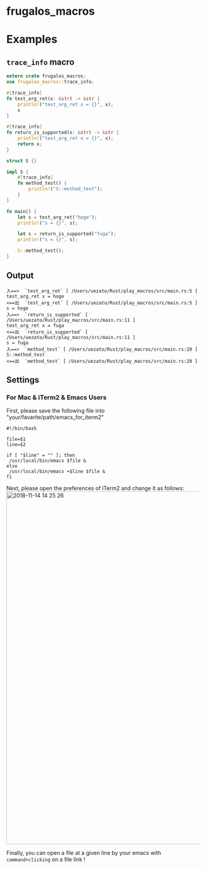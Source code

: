 # frugalos_macros

# Examples
## `trace_info` macro
```rust
extern crate frugalos_macros;
use frugalos_macros::trace_info;

#[trace_info]
fn test_arg_ret(x: &str) -> &str {
    println!("test_arg_ret x = {}", x);
    x
}

#[trace_info]
fn return_is_supported(x: &str) -> &str {
    println!("test_arg_ret x = {}", x);
    return x;
}

struct S {}

impl S {
    #[trace_info]
    fn method_test() {
        println!("S::method_test");
    }
}

fn main() {
    let s = test_arg_ret("hoge");
    println!("s = {}", s);

    let s = return_is_supported("fuga");
    println!("s = {}", s);

    S::method_test();
}
```

## Output
```shell
入==>  `test_arg_ret` [ /Users/uezato/Rust/play_macros/src/main.rs:5 ]
test_arg_ret x = hoge
<==出  `test_arg_ret` [ /Users/uezato/Rust/play_macros/src/main.rs:5 ]
s = hoge
入==>  `return_is_supported` [ /Users/uezato/Rust/play_macros/src/main.rs:11 ]
test_arg_ret x = fuga
<==出  `return_is_supported` [ /Users/uezato/Rust/play_macros/src/main.rs:11 ]
s = fuga
入==>  `method_test` [ /Users/uezato/Rust/play_macros/src/main.rs:20 ]
S::method_test
<==出  `method_test` [ /Users/uezato/Rust/play_macros/src/main.rs:20 ]

```


## Settings
### For Mac & iTerm2 & Emacs Users
First, please save the following file into "your/favarite/path/emacs_for_iterm2"
```shell
#!/bin/bash

file=$1
line=$2

if [ "$line" = "" ]; then
 /usr/local/bin/emacs $file &
else
 /usr/local/bin/emacs +$line $file &
fi
```

Next, please open the preferences of iTerm2 and change it as follows:
<img width="919" alt="2018-11-14 14 25 26" src="https://user-images.githubusercontent.com/26326704/48461885-425cbb00-e819-11e8-96e6-2d4e396e88b6.png">

Finally, you can open a file at a given line by your emacs with `command+clicking` on a file link !
